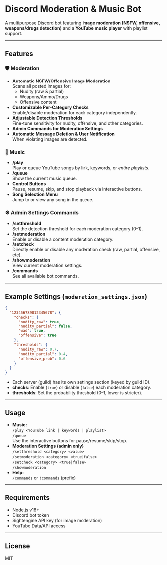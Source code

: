 # Discord Moderation & Music Bot

A multipurpose Discord bot featuring **image moderation (NSFW, offensive, weapons/drugs detection)** and a **YouTube music player** with playlist support.

---

## Features

### 🛡️ Moderation

- **Automatic NSFW/Offensive Image Moderation**  
  Scans all posted images for:
  - Nudity (raw & partial)
  - Weapons/Ammo/Drugs
  - Offensive content
- **Customizable Per-Category Checks**  
  Enable/disable moderation for each category independently.
- **Adjustable Detection Thresholds**  
  Fine-tune sensitivity for nudity, offensive, and other categories.
- **Admin Commands for Moderation Settings**
- **Automatic Message Deletion & User Notification**  
  When violating images are detected.

### 🎵 Music

- **/play**  
  Play or queue YouTube songs by link, keywords, or *entire playlists*.
- **/queue**  
  Show the current music queue.
- **Control Buttons**  
  Pause, resume, skip, and stop playback via interactive buttons.
- **Song Selection Menu**  
  Jump to or view any song in the queue.

### ⚙️ Admin Settings Commands

- **/setthreshold**  
  Set the detection threshold for each moderation category (0–1).
- **/setmoderation**  
  Enable or disable a content moderation category.
- **/setcheck**  
  Directly enable or disable any moderation check (raw, partial, offensive, etc).
- **/showmoderation**  
  View current moderation settings.
- **/commands**  
  See all available bot commands.

---

## Example Settings (`moderation_settings.json`)

```json
{
  "123456789012345678": {
    "checks": {
      "nudity_raw": true,
      "nudity_partial": false,
      "wad": true,
      "offensive": true
    },
    "thresholds": {
      "nudity_raw": 0.7,
      "nudity_partial": 0.4,
      "offensive_prob": 0.6
    }
  }
}
```

- Each server (guild) has its own settings section (keyed by guild ID).
- **checks**: Enable (`true`) or disable (`false`) each moderation category.
- **thresholds**: Set the probability threshold (0–1, lower is stricter).

---

## Usage

- **Music:**  
  `/play <YouTube link | keywords | playlist>`  
  `/queue`  
  Use the interactive buttons for pause/resume/skip/stop.
- **Moderation Settings (admin only):**  
  `/setthreshold <category> <value>`  
  `/setmoderation <category> <true|false>`  
  `/setcheck <category> <true|false>`  
  `/showmoderation`
- **Help:**  
  `/commands` or `!commands` (prefix)

---

## Requirements

- Node.js v18+
- Discord bot token
- Sightengine API key (for image moderation)
- YouTube Data/API access

---

## License

MIT
